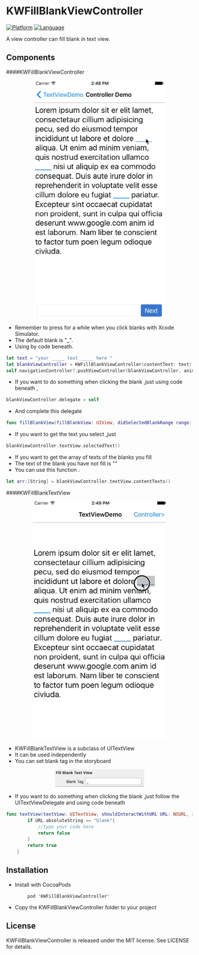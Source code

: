 KWFillBlankViewController
=====
[![Platform](http://img.shields.io/badge/platform-ios-blue.svg?style=flat
)](https://developer.apple.com/iphone/index.action)
[![Language](http://img.shields.io/badge/language-swift-brightgreen.svg?style=flat
)](https://developer.apple.com/swift)

A view controller can fill blank in text view.

Components
-----
####KWFillBlankViewController

<p align="center">
<img style="-webkit-user-select: none;" src="./ScreenShots/KWFillBlankViewController.gif" width="355" height="640">
</p>

- Remember to press for a while when you click blanks with Xcode Simulator.
- The default blank is "_".
- Using by code beneath.

``` swift
let text = "your _____ text _____ here "
let blankViewController = KWFillBlankViewController(contentText: text)
self.navigationController?.pushViewController(blankViewController, animated: true)
```

- If you want to do something when clicking the blank ,just using code beneath ,

``` swift
blankViewController.delegate = self
```

- And complete this delegate

``` swift
func fillBlankView(fillBlankView: UIView, didSelectedBlankRange range: NSRange)
```

- If you want to get the text you select ,just

``` swift
blankViewController.textView.selectedText()
```

- If you want to get the array of texts of the blanks you fill
- The text of the blank you have not fill is ""
- You can use this function .

``` swift
let arr:[String] = blankViewController.textView.contentTexts()
```

####KWFillBlankTextView

<p align="center">
<img style="-webkit-user-select: none;" src="./ScreenShots/KWFillBlankTextView.gif" width="360" height="640">
</p>

- KWFillBlankTextView is a subclass of UITextView
- It can be used independently
- You can set blank tag in the storyboard

<p align="center">
<img style="-webkit-user-select: none;" src="./ScreenShots/KWFillBlankTextView.png" width="241" height="47">
</p>

- If you want to do something when clicking the blank ,just follow the UITextViewDelegate and using code beneath

```swift
func textView(textView: UITextView, shouldInteractWithURL URL: NSURL, inRange characterRange: NSRange) -> Bool {
        if URL.absoluteString == "blank"{
            //type your code here
            return false
        }
        return true
    }
```
Installation
-----
* Install with CocoaPods
```
        pod 'KWFillBlankViewController'
```

* Copy the KWFillBlankViewController folder to your project

License
-----
KWFillBlankViewController is released under the MIT license. See LICENSE for details.

